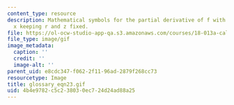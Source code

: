```yaml
---
content_type: resource
description: Mathematical symbols for the partial derivative of f with respect to
  x keeping r and z fixed.
file: https://ol-ocw-studio-app-qa.s3.amazonaws.com/courses/18-013a-calculus-with-applications-spring-2005/4b4e9782c5c238030ec724d24ad88a25_glossary_eqn23.gif
file_type: image/gif
image_metadata:
  caption: ''
  credit: ''
  image-alt: ''
parent_uid: e8cdc347-f062-2f11-96ad-2879f268cc73
resourcetype: Image
title: glossary_eqn23.gif
uid: 4b4e9782-c5c2-3803-0ec7-24d24ad88a25
---
```

